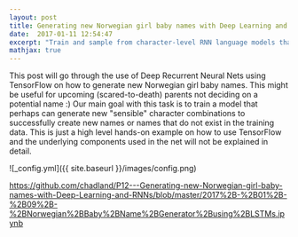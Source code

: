 ```yaml
---
layout: post
title: Generating new Norwegian girl baby names with Deep Learning and RNNs
date:  2017-01-11 12:54:47
excerpt: "Train and sample from character-level RNN language models that learn to generate Norwegian girl baby names"
mathjax: true
---
```


This post will go through the use of Deep Recurrent Neural Nets using TensorFlow on how to generate new Norwegian girl baby names. This might be useful for upcoming (scared-to-death) parents not deciding on a potential name :) Our main goal with this task is to train a model that perhaps can generate new "sensible" character combinations to successfully create new names or names that do not exist in the training data. This is just a high level hands-on example on how to use TensorFlow and the underlying components used in the net will not be explained in detail.

![_config.yml]({{ site.baseurl }}/images/config.png)

https://github.com/chadland/P12---Generating-new-Norwegian-girl-baby-names-with-Deep-Learning-and-RNNs/blob/master/2017%2B-%2B01%2B-%2B09%2B-%2BNorwegian%2BBaby%2BName%2BGenerator%2Busing%2BLSTMs.ipynb

